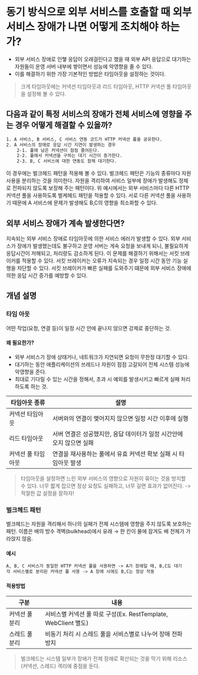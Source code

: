 # 동기 방식으로 외부 서비스를 호출할 때 외부 서비스 장애가 나면 어떻게 조치해야 하는가?
- 외부 서비스 장애로 인햏 응답이 오래걸린다고 했을 때 외부 API 응답으로 대기하는 자원들이 운영 서버 내부에 쌓이면서 성능에 악영향을 줄 수 있다.
- 이를 해결하기 위한 가장 기본적인 방법은 타임아웃을 설정하는 것이다.
> 크게 타임아웃에는 커넥션 타임아웃과 리드 타임아웃, HTTP 커넥션 풀 타임아웃을 설정해 볼 수 있다.

## 다음과 같이 특정 서비스의 장애가 전체 서비스에 영향을 주는 경우 어떻게 해결할 수 있을까?
```txt
1. A 서비스, B 서비스, C 서비스 연동 코드가 HTTP 커넥션 풀을 공유한다.
2. A 서비스의 장애로 응답 시간 지연이 발생하는 경우
    2-1. 풀에 남은 커넥션이 점점 줄어든다.
    2-2. 풀에서 커넥션을 구하는 대기 시간이 증가한다.
    2-3. B, C 서비스에 대한 연동도 함께 대기한다.
```
이 경우에는 벌크헤드 패턴을 적용해 볼 수 있다.
벌크헤드 패턴은 기능의 종류마다 자원 사용을 분리하는 것을 의미한다. 
자원을 격리하여 서비스 일부에 장애가 발생해도 정체로 전파되지 않도록 보장해 주는 패턴이다.
위 예시에서는 외부 서비스마다 다른 HTTP 커넥션 풀을 사용하도록 벌케헤드 패턴을 적용할 수 있다.
서로 다른 커넥션 풀을 사용하기 때문에 A 서비스에 문제가 발생해도 B,C의 영향을 최소화할 수 있다.

## 외부 서비스 장애가 계속 발생한다면?
지속되는 외부 서비스 장애로 타임아웃에 의한 서비스 에러가 발생할 수 있다.
외부 서비스가 장애가 발생했는데도 불구하고 운영 서버는 게속 요청을 보내게 되니, 불필요하게 응답시간이 저해되고, 처리량도 감소하게 된다. 이 문제를 해결하기 위해서는 서킷 브레이커를 적용할 수 있다.
서킷 브레이커는 오류가 지속되는 경우 일정 시간 동안 기능 실행을 차단할 수 있다.
서킷 브레이커가 빠른 실패를 도와주기 떄문에 외부 서비스 장애에 의한 응답 시간 증가를 예방할 수 있다.

## 개념 설명

### 타임 아웃
어떤 작업(요청, 연결 등)이 일정 시간 안에 끝나지 않으면 강제로 중단하는 것.
#### 왜 필요한가?
- 외부 서비스가 장애 상태거나, 네트워크가 지연되면 요청이 무한정 대기할 수 있다.
- 대기하는 동안 애플리케이션의 쓰레드나 자원이 점점 고갈되어 전체 시스템 성능에 악영향을 준다.
- 최대로 기다릴 수 있는 시간을 정해서, 초과 시 예외를 발생시키고 빠르게 실패 처리하도록 하는 것.

| 타임아웃 종류 | 설명 |
|--------|------|
|커넥션 타임아웃|서버와의 연결이 맺어지지 않으면 일정 시간 이후에 실행|
|리드 타임아웃|서버 연결은 성공했지만, 응답 데이터가 일정 시간안에 오지 않으면 실패|
|커넥션 풀 타임아웃|연결을 재사용하는 풀에서 유효 커넥션 확보 실패 시 타임아웃 발생|
> 타임아웃을 설정하면 느린 외부 서비스의 영향으로 자원이 묶이는 것을 방지할 수 있다.
> 너무 짧게 잡으면 정상 요청도 실패하고, 너무 길면 효과가 없어진다. -> 적절한 값 설정을 잘하자!


### 벌크헤드 패턴
벌크헤드는 자원을 격리해서 하나의 실패가 전체 시스템에 영향을 주지 않도록 보호하는 패턴.
이름은 배의 방수 격벽(bulkhead)에서 유래 → 한 칸이 물에 잠겨도 배 전체가 가라앉지 않음.

#### 예시
```txt
A, B, C 서비스가 동일한 HTTP 커넥션 풀을 사용하면 -> A가 장애일 때, B,C도 대기
각 서비스별로 분리된 커넥션 풀 사용 -> A 장애 시에도 B,C는 정상 작동
```
#### 적용방법
| 구분 | 내용 |
|--------|------|
|커넥션 풀 분리|서비스별 커넥션 풀 따로 구성(Ex. RestTemplate, WebClient 별도)|
|스레드 풀 분리|비동기 처리 시 스레드 풀을 서비스별로 나누어 장애 전파 방지|

> 벌크헤드는 시스템 일부가 장애가 전체 장애로 확산되는 것을 막기 위해 리소스(커넥션, 스레드) 격리에 중점을 둔다.